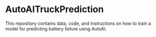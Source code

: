 # AutoAITruckPrediction
This repository contains data, code, and instructions on how to train a model for predicting battery failure using AutoAI.
